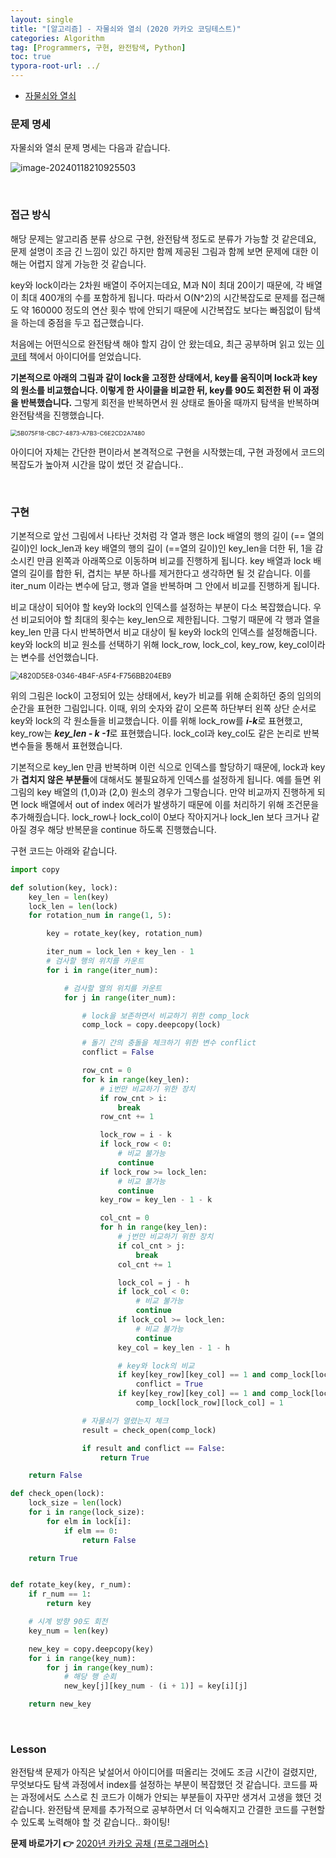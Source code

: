 ```yaml
---
layout: single
title: "[알고리즘] - 자물쇠와 열쇠 (2020 카카오 코딩테스트)"
categories: Algorithm
tag: [Programmers, 구현, 완전탐색, Python]
toc: true
typora-root-url: ../
---
```




- [자물쇠와 열쇠](https://school.programmers.co.kr/learn/courses/30/lessons/60059)



### 문제 명세

자물쇠와 열쇠 문제 명세는 다음과 같습니다.

![image-20240118210925503](/images/2024-01-18-alg4/image-20240118210925503.png)

<br/>

### 접근 방식

해당 문제는 알고리즘 분류 상으로 구현, 완전탐색 정도로 분류가 가능할 것 같은데요, 문제 설명이 조금 긴 느낌이 있긴 하지만 함께 제공된 그림과 함께 보면 문제에 대한 이해는 어렵지 않게 가능한 것 같습니다.

key와 lock이라는 2차원 배열이 주어지는데요, M과 N이 최대 20이기 때문에, 각 배열이 최대 400개의 수를 포함하게 됩니다. 따라서 O(N^2)의 시간복잡도로 문제를 접근해도 약 160000 정도의 연산 횟수 밖에 안되기 때문에 시간복잡도 보다는 빠짐없이 탐색을 하는데 중점을 두고 접근했습니다.

처음에는 어떤식으로 완전탐색 해야 할지 감이 안 왔는데요, 최근 공부하며 읽고 있는 [이코테](https://www.yes24.com/Product/Goods/91433923) 책에서 아이디어를 얻었습니다. 

**기본적으로 아래의 그림과 같이 lock을 고정한 상태에서, key를 움직이며 lock과 key의 원소를 비교했습니다. 이렇게 한 사이클을 비교한 뒤, key를 90도 회전한 뒤 이 과정을 반복했습니다.** 그렇게 회전을 반복하면서 원 상태로 돌아올 때까지 탐색을 반복하며 완전탐색을 진행했습니다.

<img src="/images/2024-01-18-alg4/5B075F18-CBC7-4873-A7B3-C6E2CD2A7480.jpeg" alt="5B075F18-CBC7-4873-A7B3-C6E2CD2A7480" style="zoom: 67%;" />

아이디어 자체는 간단한 편이라서 본격적으로 구현을 시작했는데, 구현 과정에서 코드의 복잡도가 높아져 시간을 많이 썼던 것 같습니다..

<br/>

### 구현

기본적으로 앞선 그림에서 나타난 것처럼 각 열과 행은 lock 배열의 행의 길이 (== 열의 길이)인 lock_len과 key 배열의 행의 길이 (==열의 길이)인 key_len을 더한 뒤, 1을 감소시킨 만큼 왼쪽과 아래쪽으로 이동하며 비교를 진행하게 됩니다. key 배열과 lock 배열의 길이를 합한 뒤, 겹치는 부분 하나를 제거한다고 생각하면 될 것 같습니다. 이를 iter_num 이라는 변수에 담고, 행과 열을 반복하며 그 안에서 비교를 진행하게 됩니다.



비교 대상이 되어야 할 key와 lock의 인덱스를 설정하는 부분이 다소 복잡했습니다. 우선 비교되어야 할 최대의 횟수는 key_len으로 제한됩니다. 그렇기 때문에 각 행과 열을 key_len 만큼 다시 반복하면서 비교 대상이 될 key와 lock의 인덱스를 설정해줍니다. key와 lock의 비교 원소를 선택하기 위해 lock_row, lock_col, key_row, key_col이라는 변수를 선언했습니다. 

<img src="/images/2024-01-18-alg4/4820D5E8-0346-4B4F-A5F4-F756BB204EB9.jpeg" alt="4820D5E8-0346-4B4F-A5F4-F756BB204EB9" style="zoom: 80%;" />

위의 그림은 lock이 고정되어 있는 상태에서, key가 비교를 위해 순회하던 중의 임의의 순간을 표현한 그림입니다. 이때, 위의 숫자와 같이 오른쪽 하단부터 왼쪽 상단 순서로 key와 lock의 각 원소들을 비교했습니다. 이를 위해 lock_row를 ***i-k***로 표현했고, key_row는 ***key_len - k -1***로 표현했습니다. lock_col과 key_col도 같은 논리로 반복 변수들을 통해서 표현했습니다.

기본적으로 key_len 만큼 반복하며 이런 식으로 인덱스를 할당하기 때문에, lock과 key가 **겹치지 않은 부분들**에 대해서도 불필요하게 인덱스를 설정하게 됩니다. 예를 들면 위 그림의 key 배열의 (1,0)과 (2,0) 원소의 경우가 그렇습니다. 만약 비교까지 진행하게 되면 lock 배열에서 out of index 에러가 발생하기 때문에 이를 처리하기 위해 조건문을 추가해줬습니다. lock_row나 lock_col이 0보다 작아지거나 lock_len 보다 크거나 같아질 경우 해당 반복문을 continue 하도록 진행했습니다. 

구현 코드는 아래와 같습니다.

```python
import copy

def solution(key, lock):
    key_len = len(key)
    lock_len = len(lock)
    for rotation_num in range(1, 5):

        key = rotate_key(key, rotation_num)

        iter_num = lock_len + key_len - 1
        # 검사할 행의 위치를 카운트
        for i in range(iter_num):

            # 검사할 열의 위치를 카운트
            for j in range(iter_num):

                # lock을 보존하면서 비교하기 위한 comp_lock
                comp_lock = copy.deepcopy(lock)

                # 돌기 간의 충돌을 체크하기 위한 변수 conflict
                conflict = False

                row_cnt = 0
                for k in range(key_len):
                    # i번만 비교하기 위한 장치
                    if row_cnt > i:
                        break
                    row_cnt += 1

                    lock_row = i - k
                    if lock_row < 0:
                        # 비교 불가능
                        continue
                    if lock_row >= lock_len:
                        # 비교 불가능
                        continue
                    key_row = key_len - 1 - k

                    col_cnt = 0
                    for h in range(key_len):
                        # j번만 비교하기 위한 장치
                        if col_cnt > j:
                            break
                        col_cnt += 1

                        lock_col = j - h
                        if lock_col < 0:
                            # 비교 불가능
                            continue
                        if lock_col >= lock_len:
                            # 비교 불가능
                            continue
                        key_col = key_len - 1 - h

                        # key와 lock의 비교
                        if key[key_row][key_col] == 1 and comp_lock[lock_row][lock_col] == 1:
                            conflict = True
                        if key[key_row][key_col] == 1 and comp_lock[lock_row][lock_col] == 0:
                            comp_lock[lock_row][lock_col] = 1

                # 자물쇠가 열렸는지 체크
                result = check_open(comp_lock)

                if result and conflict == False:
                    return True

    return False

def check_open(lock):
    lock_size = len(lock)
    for i in range(lock_size):
        for elm in lock[i]:
            if elm == 0:
                return False

    return True


def rotate_key(key, r_num):
    if r_num == 1:
        return key

    # 시계 방향 90도 회전
    key_num = len(key)

    new_key = copy.deepcopy(key)
    for i in range(key_num):
        for j in range(key_num):
            # 해당 행 순회
            new_key[j][key_num - (i + 1)] = key[i][j]

    return new_key
```

<br/>

### Lesson

완전탐색 문제가 아직은 낯설어서 아이디어를 떠올리는 것에도 조금 시간이 걸렸지만, 무엇보다도 탐색 과정에서 index를 설정하는 부분이 복잡했던 것 같습니다. 코드를 짜는 과정에서도 스스로 친 코드가 이해가 안되는 부분들이 자꾸만 생겨서 고생을 했던 것 같습니다. 완전탐색 문제를 추가적으로 공부하면서 더 익숙해지고 간결한 코드를 구현할 수 있도록 노력해야 할 것 같습니다.. 화이팅!



**문제 바로가기 👉**  [2020년 카카오 공채 (프로그래머스)](https://school.programmers.co.kr/learn/courses/30/lessons/60059)

